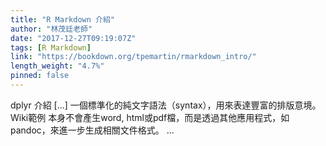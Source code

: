 ```yaml
---
title: "R Markdown 介紹"
author: "林茂廷老師"
date: "2017-12-27T09:19:07Z"
tags: [R Markdown]
link: "https://bookdown.org/tpemartin/rmarkdown_intro/"
length_weight: "4.7%"
pinned: false
---
```


dplyr 介紹 [...] 一個標準化的純文字語法（syntax），用來表達豐富的排版意境。 Wiki範例 本身不會產生word, html或pdf檔，而是透過其他應用程式，如pandoc，來進一步生成相關文件格式。 ...
